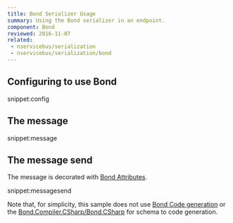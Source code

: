 ```yaml
---
title: Bond Serializer Usage
summary: Using the Bond serializer in an endpoint.
component: Bond
reviewed: 2016-11-07
related:
 - nservicebus/serialization
 - nservicebus/serialization/bond
---
```



## Configuring to use Bond

snippet:config


## The message

snippet:message


## The message send

The message is decorated with  [Bond Attributes](https://microsoft.github.io/bond/manual/bond_cs.html#attributes).

snippet:messagesend

Note that, for simplicity, this sample does not use [Bond Code generation](https://microsoft.github.io/bond/manual/bond_cs.html#code-generation) or the [Bond.Compiler.CSharp/Bond.CSharp](https://microsoft.github.io/bond/manual/bond_cs.html#nuget-packages) for schema to code generation.